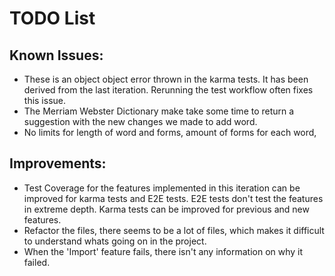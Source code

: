 # TODO List


## Known Issues:
* These is an object object error thrown in the karma tests. It has been derived from the last iteration. Rerunning the test workflow often fixes this issue.
* The Merriam Webster Dictionary make take some time to return a suggestion with the new changes we made to add word.
* No limits for length of word and forms, amount of forms for each word, 


## Improvements:
* Test Coverage for the features implemented in this iteration can be improved for karma tests and E2E tests. E2E tests don't test the features in extreme depth. Karma tests can be improved for previous and new features.
* Refactor the files, there seems to be a lot of files, which makes it difficult to understand whats going on in the project.
* When the 'Import' feature fails, there isn't any information on why it failed.
